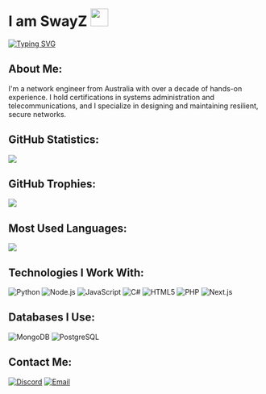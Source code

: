 <h1>I am SwayZ <img src="https://github.com/YaBoiSwayZ/Discord-Guild-Cloner/blob/d1ad96d64a5e5fd46e9d0e3ad863eb255bc749a5/ClonedServers/Miami%20Roleplay%20_%20Releasing%20July%201st!/emojis/6906weed.png" height="35px"></h1>

[![Typing SVG](https://readme-typing-svg.demolab.com?font=Fira+Code&pause=1000&color=A039F7&width=435&lines=Systems+Administration+Specialist;Certified+Network+Engineer)](https://git.io/typing-svg)

<h2>About Me:</h2>
<p>I'm a network engineer from Australia with over a decade of hands-on experience. I hold certifications in systems administration and telecommunications, and I specialize in designing and maintaining resilient, secure networks.</p>

<h2>GitHub Statistics:</h2>
<img src="https://github-readme-stats.vercel.app/api?username=SwayZ&show_icons=true&theme=radical">

<h2>GitHub Trophies:</h2>
<img src="https://github-profile-trophy.vercel.app/?username=SwayZ&rank=SS,S,AAA,AA,A,B,C&row=1">

<h2>Most Used Languages:</h2>
<img src="https://github-readme-stats.vercel.app/api/top-langs/?username=SwayZ&theme=radical&layout=compact">

<h2>Technologies I Work With:</h2>

![Python](https://img.shields.io/badge/python-%2300599C.svg?style=for-the-badge&logo=python&logoColor=white)
![Node.js](https://img.shields.io/badge/node.js-%2300599C.svg?style=for-the-badge&logo=node.js&logoColor=white)
![JavaScript](https://img.shields.io/badge/javascript-%2300599C.svg?style=for-the-badge&logo=javascript&logoColor=white)
![C#](https://img.shields.io/badge/c%23-%2300599C.svg?style=for-the-badge&logo=c%23&logoColor=white)
![HTML5](https://img.shields.io/badge/html5-%2300599C.svg?style=for-the-badge&logo=html5&logoColor=white)
![PHP](https://img.shields.io/badge/php-%2300599C.svg?style=for-the-badge&logo=php&logoColor=white)
![Next.js](https://img.shields.io/badge/Next.js-%2300599C.svg?style=for-the-badge&logo=next.js&logoColor=white)

<h2>Databases I Use:</h2>

![MongoDB](https://img.shields.io/badge/mongodb-%2300599C.svg?style=for-the-badge&logo=mongodb&logoColor=white)
![PostgreSQL](https://img.shields.io/badge/postgresql-%2300599C.svg?style=for-the-badge&logo=postgresql&logoColor=white)

<h2>Contact Me:</h2>

[![Discord](https://img.shields.io/badge/Discord-%2300599C.svg?logo=discord&logoColor=white&style=for-the-badge)](https://discord.gg/emAYhJmn)
[![Email](https://img.shields.io/badge/Email-%2300599C.svg?logo=gmail&logoColor=white&style=for-the-badge)](mailto:yaboiswayz@gmail.com)
